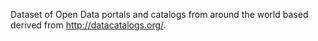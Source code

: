 Dataset of Open Data portals and catalogs from around the world based derived
from <http://datacatalogs.org/>.


